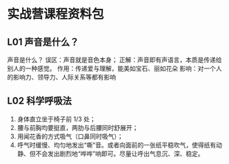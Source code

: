 # 实战营课程资料包



## L01 声音是什么？

声音是什么？
误区：声音就是音色本身；
正解：声音即有声语言，本质是传递给别人的一种感觉。
作用：传递爱与理解，能美如宝石、丽如花朵
影响：对一个人的影响力、领导力、人际关系等都有影响



## L02 科学呼吸法

1. 身体直立坐于椅子前 1/3 处；
2. 腰与前胸均要挺直，两肋与后腰同时舒展开；
3. 用闻花香的方式吸气（口鼻同时吸气）；
4. 呼气时缓慢、均匀地发出“嘶”音。或者向面前的一张纸平稳吹气，使得纸有动静、但不会发出剧烈地“哗哗”响即可。尽量让呼出气息沉、深、稳定。



